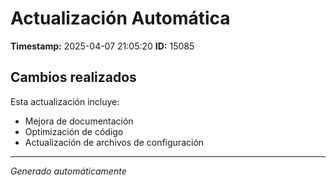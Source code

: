 # Actualización Automática

**Timestamp:** 2025-04-07 21:05:20
**ID:** 15085

## Cambios realizados

Esta actualización incluye:
- Mejora de documentación
- Optimización de código
- Actualización de archivos de configuración

---
*Generado automáticamente*

